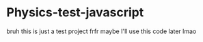 # Physics-test-javascript
bruh this is just a test project frfr maybe I'll use this code later lmao

